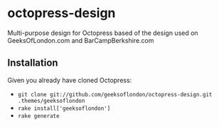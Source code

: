 octopress-design
================

Multi-purpose design for Octopress based of the design used on GeeksOfLondon.com and BarCampBerkshire.com

## Installation

Given you already have cloned Octopress:

* `git clone git://github.com/geeksoflondon/octopress-design.git .themes/geeksoflondon`
* `rake install['geeksoflondon']`
* `rake generate`